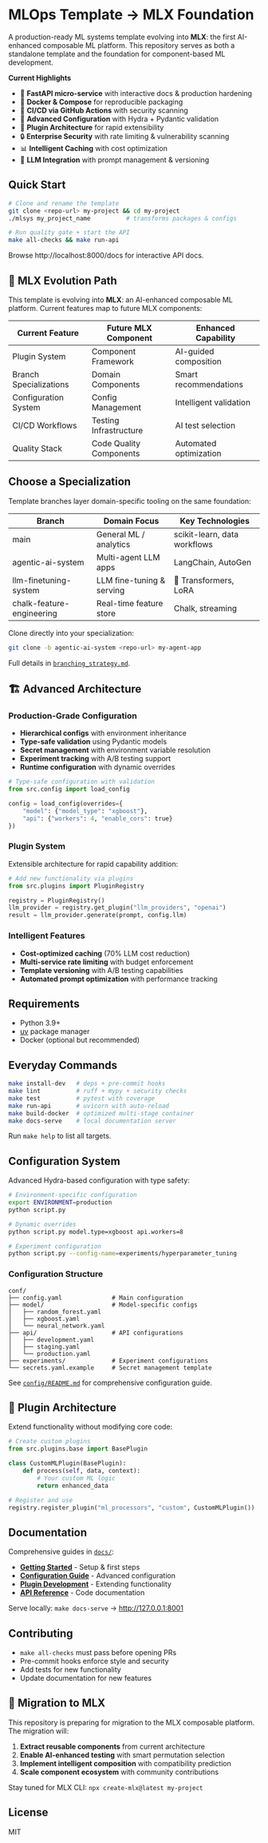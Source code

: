 # MLOps Template → MLX Foundation

A production-ready ML systems template evolving into **MLX**: the first AI-enhanced composable ML platform. This repository serves as both a standalone template and the foundation for component-based ML development.

**Current Highlights**

- 🚀 **FastAPI micro-service** with interactive docs & production hardening
- 🐳 **Docker & Compose** for reproducible packaging
- 🔄 **CI/CD via GitHub Actions** with security scanning
- 🎯 **Advanced Configuration** with Hydra + Pydantic validation
- 🧩 **Plugin Architecture** for rapid extensibility
- 🔒 **Enterprise Security** with rate limiting & vulnerability scanning
- 📊 **Intelligent Caching** with cost optimization
- 🤖 **LLM Integration** with prompt management & versioning

## Quick Start
```bash
# Clone and rename the template
git clone <repo-url> my-project && cd my-project
./mlsys my_project_name          # transforms packages & configs

# Run quality gate + start the API
make all-checks && make run-api
```
Browse http://localhost:8000/docs for interactive API docs.

## 🎯 MLX Evolution Path

This template is evolving into **MLX**: an AI-enhanced composable ML platform. Current features map to future MLX components:

| Current Feature | Future MLX Component | Enhanced Capability |
|----------------|---------------------|-------------------|
| Plugin System | Component Framework | AI-guided composition |
| Branch Specializations | Domain Components | Smart recommendations |
| Configuration System | Config Management | Intelligent validation |
| CI/CD Workflows | Testing Infrastructure | AI test selection |
| Quality Stack | Code Quality Components | Automated optimization |

## Choose a Specialization
Template branches layer domain-specific tooling on the same foundation:

| Branch | Domain Focus | Key Technologies |
|--------|--------------|-----------------|
| main | General ML / analytics | scikit-learn, data workflows |
| agentic-ai-system | Multi-agent LLM apps | LangChain, AutoGen |
| llm-finetuning-system | LLM fine-tuning & serving | 🤗 Transformers, LoRA |
| chalk-feature-engineering | Real-time feature store | Chalk, streaming |

Clone directly into your specialization:
```bash
git clone -b agentic-ai-system <repo-url> my-agent-app
```
Full details in [`branching_strategy.md`](BRANCHING_STRATEGY.md).

## 🏗️ Advanced Architecture

### Production-Grade Configuration
- **Hierarchical configs** with environment inheritance
- **Type-safe validation** using Pydantic models
- **Secret management** with environment variable resolution
- **Experiment tracking** with A/B testing support
- **Runtime configuration** with dynamic overrides

```python
# Type-safe configuration with validation
from src.config import load_config

config = load_config(overrides={
    "model": {"model_type": "xgboost"},
    "api": {"workers": 4, "enable_cors": true}
})
```

### Plugin System
Extensible architecture for rapid capability addition:
```python
# Add new functionality via plugins
from src.plugins import PluginRegistry

registry = PluginRegistry()
llm_provider = registry.get_plugin("llm_providers", "openai")
result = llm_provider.generate(prompt, config.llm)
```

### Intelligent Features
- **Cost-optimized caching** (70% LLM cost reduction)
- **Multi-service rate limiting** with budget enforcement  
- **Template versioning** with A/B testing capabilities
- **Automated prompt optimization** with performance tracking

## Requirements
* Python 3.9+
* [uv](https://github.com/astral-sh/uv) package manager
* Docker (optional but recommended)

## Everyday Commands
```bash
make install-dev   # deps + pre-commit hooks
make lint          # ruff + mypy + security checks
make test          # pytest with coverage
make run-api       # uvicorn with auto-reload
make build-docker  # optimized multi-stage container
make docs-serve    # local documentation server
```
Run `make help` to list all targets.

## Configuration System

Advanced Hydra-based configuration with type safety:

```bash
# Environment-specific configuration
export ENVIRONMENT=production
python script.py

# Dynamic overrides
python script.py model.type=xgboost api.workers=8

# Experiment configuration
python script.py --config-name=experiments/hyperparameter_tuning
```

### Configuration Structure
```
conf/
├── config.yaml              # Main configuration
├── model/                   # Model-specific configs
│   ├── random_forest.yaml
│   ├── xgboost.yaml
│   └── neural_network.yaml
├── api/                     # API configurations
│   ├── development.yaml
│   ├── staging.yaml
│   └── production.yaml
├── experiments/             # Experiment configurations
└── secrets.yaml.example     # Secret management template
```

See [`config/README.md`](config/README.md) for comprehensive configuration guide.

## 🧩 Plugin Architecture

Extend functionality without modifying core code:

```python
# Create custom plugins
from src.plugins.base import BasePlugin

class CustomMLPlugin(BasePlugin):
    def process(self, data, context):
        # Your custom ML logic
        return enhanced_data

# Register and use
registry.register_plugin("ml_processors", "custom", CustomMLPlugin())
```

## Documentation
Comprehensive guides in [`docs/`](docs/):
- **[Getting Started](docs/getting-started.md)** - Setup & first steps
- **[Configuration Guide](config/README.md)** - Advanced configuration
- **[Plugin Development](docs/development/)** - Extending functionality
- **[API Reference](docs/api/)** - Code documentation

Serve locally: `make docs-serve` → http://127.0.0.1:8001

## Contributing
- `make all-checks` must pass before opening PRs
- Pre-commit hooks enforce style and security
- Add tests for new functionality
- Update documentation for new features

## 🚀 Migration to MLX

This repository is preparing for migration to the MLX composable platform. The migration will:

1. **Extract reusable components** from current architecture
2. **Enable AI-enhanced testing** with smart permutation selection  
3. **Implement intelligent composition** with compatibility prediction
4. **Scale component ecosystem** with community contributions

Stay tuned for MLX CLI: `npx create-mlx@latest my-project`

## License
MIT
